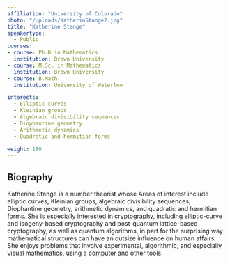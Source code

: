 ```yaml
---
affiliation: "University of Colorado"
photo: "/uploads/KatherinStange2.jpg"
title: "Katherine Stange"
speakertype:
  - Public
courses:
- course: Ph.D in Mathematics
  institution: Brown University
- course: M.Sc. in Mathematics
  institution: Brown University
- course: B.Math
  institution: University of Waterloo

interests:
  - Elliptic curves
  - Kleinian groups
  - Algebraic divisibility sequences
  - Diophantine geometry
  - Arithmetic dynamics
  - Quadratic and hermitian forms

weight: 180
---
```

## Biography

Katherine Stange is a number theorist whose Areas of interest include elliptic
curves, Kleinian groups, algebraic divisibility sequences, Diophantine geometry,
arithmetic dynamics, and quadratic and hermitian forms. She is especially
interested in cryptography, including elliptic-curve and isogeny-based
cryptography and post-quantum lattice-based cryptography, as well as quantum
algorithms, in part for the surprising way mathematical structures can have an
outsize influence on human affairs. She enjoys problems that involve experimental,
algorithmic, and especially visual mathematics, using a computer and other
tools.
